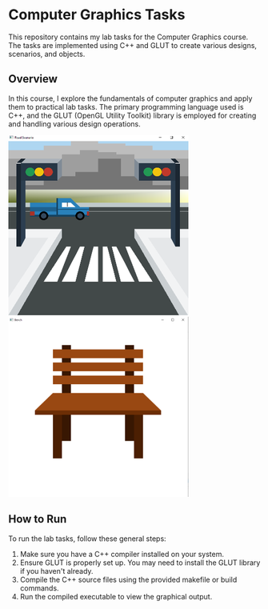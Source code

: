 # Computer Graphics Tasks

This repository contains my lab tasks for the Computer Graphics course. The tasks are implemented using C++ and GLUT to create various designs, scenarios, and objects.

## Overview

In this course, I explore the fundamentals of computer graphics and apply them to practical lab tasks. The primary programming language used is C++, and the GLUT (OpenGL Utility Toolkit) library is employed for creating  and handling various design operations.

<img src="IMAGE/road.png" height ="360" width="360" title="Road Scenario">
<img src="IMAGE/bench.png" height="360" width="360" title="Bench[object]">

## How to Run

To run the lab tasks, follow these general steps:

1. Make sure you have a C++ compiler installed on your system.
2. Ensure GLUT is properly set up. You may need to install the GLUT library if you haven't already.
3. Compile the C++ source files using the provided makefile or build commands.
4. Run the compiled executable to view the graphical output.


